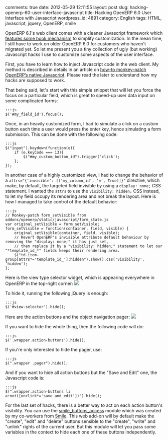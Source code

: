 comments: true
date: 2012-05-29 12:11:55
layout: post
slug: hacking-openerp-60-user-interface-javascript
title: Hacking OpenERP 6.0 User Interface with Javascript
wordpress_id: 4891
category: English
tags: HTML, javascript, jquery, OpenERP, smile

OpenERP 6.1's web client comes with a cleaner Javascript framework which [features some hook mechanism](http://planet.domsense.com/en/2012/01/openerp-new-web-client-6-1-javascript-hooks/) to simplify customization. In the mean time, I still have to work on older OpenERP 6.0 for customers who haven't migrated yet. So let me present you a tiny collection of ugly (but working) Javascript hacks I use to customize some aspects of the user interface.

First, you have to learn how to inject Javascript code in the web client. My method is described in details in an article on [how-to monkey-patch OpenERP’s native Javascript](http://kevin.deldycke.com/2012/02/how-to-monkey-patch-openerp-native-javascript/). Please read the later to understand how my hacks are supposed to work.

That being said, let's start with this simple snippet that will let you force the focus on a particular field, which is great to speed-up user data input on some complicated forms:


    :::js
    $('#my_field_id').focus();




Once, in an heavily customized form, I had to simulate a click on a custom button each time a user would press the enter key, hence simulating a form submission. This can be done with the following code:


    :::js
    $("input").keydown(function(e){
        if (e.keyCode === 13){
            $("#my_custom_button_id").trigger('click');
        };
    });




In another case of a highly customized view, I had to change the behavior of a `attrs="{'invisible': [('my_column_id', '=', True)]}"` directive, which make, by default, the targeted field invisible by using a `display: none;` CSS statement. I wanted the `attrs` to use the `visibility: hidden;` CSS instead, to let my field occupy its rendering area and not break the layout. Here is how I managed to take control of the default behavior:


    :::js
    // Monkey-patch form_setVisible from addons/openerp/static/javascript/form_state.js
    var original_setVisible = form_setVisible;
    form_setVisible = function(container, field, visible) {
        original_setVisible(container, field, visible);
        // Revert OpenERP's invisible attribute default behaviour by removing the "display: none;" it has just set,
        // then replace it by a "visibility: hidden;" statement to let our "*template_id_*" fields keeps their rendering area.
        $("td.item-group[attrs*='template_id_']:hidden").show().css('visibility', 'hidden');
    };




Here is the view type selector widget, which is appearing everywhere in OpenERP in the top-right corner:
![](http://kevin.deldycke.com/wp-content/uploads/2012/05/openerp-view-type-selector-widget.png)

To hide it, running the following jQuery is enough:


    :::js
    $('#view-selector').hide();




Here are the action buttons and the object navigation pager:
![](http://kevin.deldycke.com/wp-content/uploads/2012/05/openerp-action-buttons-and-object-navigation.png)

If you want to hide the whole thing, then the following code will do:


    :::js
    $('.wrapper.action-buttons').hide();




If you're only interested to hide the pager, use:


    :::js
    $(".wrapper .pager").hide();




And if you want to hide all action buttons but the "Save and Edit" one, the Javascript code is:


    :::js
    $(".wrapper.action-buttons li a:not([onclick*='save_and_edit'])").hide();




For the last set of hacks, there is a better way to act on each action button's visibility. You can use the [smile_buttons_access](https://github.com/Smile-SA/smile_openerp_addons_6.0/tree/master/smile_buttons_access) module which was created by my co-workers from [Smile](http://smile.fr). This web add-on will by default make the "create", "edit" and "delete" buttons sensible to the "create", "write" and "unlink" rights of the current user. But this module will let you pass some variables in the context to hide each one of these buttons independently.
